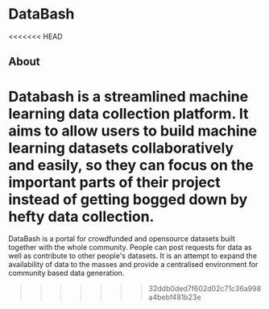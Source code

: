 # DataBash

<<<<<<< HEAD
## About

Databash is a streamlined machine learning data collection platform. It aims to allow users to build machine learning datasets collaboratively and easily, so they can focus on the important parts of their project instead of getting bogged down by hefty data collection.
=======
DataBash is a portal for crowdfunded and opensource datasets built together with the whole community. People can post requests for data as well as contribute to other people's datasets. It is an attempt to expand the availability of data to the masses and provide a centralised environment for community based data generation.
>>>>>>> 32ddb0ded7f602d02c71c36a998a4bebf481b23e
